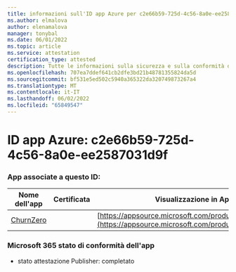 ```yaml
---
title: informazioni sull'ID app Azure per c2e66b59-725d-4c56-8a0e-ee2587031d9f
ms.author: elmalova
author: elenamalova
manager: tonybal
ms.date: 06/01/2022
ms.topic: article
ms.service: attestation
certification_type: attested
description: Tutte le informazioni sulla sicurezza e sulla conformità disponibili per c2e66b59-725d-4c56-8a0e-ee2587031d9f.
ms.openlocfilehash: 707ea7ddef641cb2dfe3bd21b48781355824da5d
ms.sourcegitcommit: bf531e5ed502c5940a365322da320749873267a4
ms.translationtype: MT
ms.contentlocale: it-IT
ms.lasthandoff: 06/02/2022
ms.locfileid: "65849547"
---
```

# <a name="azure-app-id-c2e66b59-725d-4c56-8a0e-ee2587031d9f"></a>ID app Azure: c2e66b59-725d-4c56-8a0e-ee2587031d9f


### <a name="apps-associated-with-this-id"></a>App associate a questo ID:
| **Nome dell'app** | **Certificata** | **Visualizzazione in AppSource** |
|--------------|---------------|-----------------------|
| [ChurnZero](../forward/WA200002581.md) |  | [https://appsource.microsoft.com/product/office/WA200002581](https://appsource.microsoft.com/product/office/WA200002581) |

### <a name="microsoft-365-app-compliance-status"></a>Microsoft 365 stato di conformità dell'app
- stato attestazione Publisher: completato
